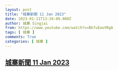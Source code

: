 ```yaml
---
layout: post
title: "城寨新聞 11 Jan 2023"
date: 2023-01-11T13:34:09.000Z
author: 城寨 Singjai
from: https://www.youtube.com/watch?v=BkfuEaoVRgA
tags: [ 城寨 ]
comments: True
categories: [ 城寨 ]
---
```

<!--1673444049000-->
[城寨新聞 11 Jan 2023](https://www.youtube.com/watch?v=BkfuEaoVRgA)
------

<div>

</div>
